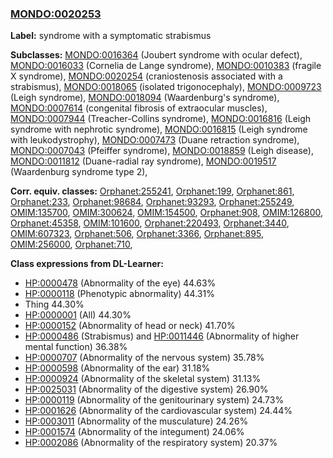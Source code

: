 
### [MONDO:0020253](http://purl.obolibrary.org/obo/MONDO_0020253)
**Label:** syndrome with a symptomatic strabismus

**Subclasses:** [MONDO:0016364](http://purl.obolibrary.org/obo/MONDO_0016364) (Joubert syndrome with ocular defect), [MONDO:0016033](http://purl.obolibrary.org/obo/MONDO_0016033) (Cornelia de Lange syndrome), [MONDO:0010383](http://purl.obolibrary.org/obo/MONDO_0010383) (fragile X syndrome), [MONDO:0020254](http://purl.obolibrary.org/obo/MONDO_0020254) (craniostenosis associated with a strabismus), [MONDO:0018065](http://purl.obolibrary.org/obo/MONDO_0018065) (isolated trigonocephaly), [MONDO:0009723](http://purl.obolibrary.org/obo/MONDO_0009723) (Leigh syndrome), [MONDO:0018094](http://purl.obolibrary.org/obo/MONDO_0018094) (Waardenburg's syndrome), [MONDO:0007614](http://purl.obolibrary.org/obo/MONDO_0007614) (congenital fibrosis of extraocular muscles), [MONDO:0007944](http://purl.obolibrary.org/obo/MONDO_0007944) (Treacher-Collins syndrome), [MONDO:0016816](http://purl.obolibrary.org/obo/MONDO_0016816) (Leigh syndrome with nephrotic syndrome), [MONDO:0016815](http://purl.obolibrary.org/obo/MONDO_0016815) (Leigh syndrome with leukodystrophy), [MONDO:0007473](http://purl.obolibrary.org/obo/MONDO_0007473) (Duane retraction syndrome), [MONDO:0007043](http://purl.obolibrary.org/obo/MONDO_0007043) (Pfeiffer syndrome), [MONDO:0018859](http://purl.obolibrary.org/obo/MONDO_0018859) (Leigh disease), [MONDO:0011812](http://purl.obolibrary.org/obo/MONDO_0011812) (Duane-radial ray syndrome), [MONDO:0019517](http://purl.obolibrary.org/obo/MONDO_0019517) (Waardenburg syndrome type 2), 

**Corr. equiv. classes:** [Orphanet:255241](http://www.orpha.net/ORDO/Orphanet_255241), [Orphanet:199](http://www.orpha.net/ORDO/Orphanet_199), [Orphanet:861](http://www.orpha.net/ORDO/Orphanet_861), [Orphanet:233](http://www.orpha.net/ORDO/Orphanet_233), [Orphanet:98684](http://www.orpha.net/ORDO/Orphanet_98684), [Orphanet:93293](http://www.orpha.net/ORDO/Orphanet_93293), [Orphanet:255249](http://www.orpha.net/ORDO/Orphanet_255249), [OMIM:135700](http://purl.obolibrary.org/obo/OMIM_135700), [OMIM:300624](http://purl.obolibrary.org/obo/OMIM_300624), [OMIM:154500](http://purl.obolibrary.org/obo/OMIM_154500), [Orphanet:908](http://www.orpha.net/ORDO/Orphanet_908), [OMIM:126800](http://purl.obolibrary.org/obo/OMIM_126800), [Orphanet:45358](http://www.orpha.net/ORDO/Orphanet_45358), [OMIM:101600](http://purl.obolibrary.org/obo/OMIM_101600), [Orphanet:220493](http://www.orpha.net/ORDO/Orphanet_220493), [Orphanet:3440](http://www.orpha.net/ORDO/Orphanet_3440), [OMIM:607323](http://purl.obolibrary.org/obo/OMIM_607323), [Orphanet:506](http://www.orpha.net/ORDO/Orphanet_506), [Orphanet:3366](http://www.orpha.net/ORDO/Orphanet_3366), [Orphanet:895](http://www.orpha.net/ORDO/Orphanet_895), [OMIM:256000](http://purl.obolibrary.org/obo/OMIM_256000), [Orphanet:710](http://www.orpha.net/ORDO/Orphanet_710), 

**Class expressions from DL-Learner:**

- [HP:0000478](http://purl.obolibrary.org/obo/HP_0000478) (Abnormality of the eye) 44.63%
- [HP:0000118](http://purl.obolibrary.org/obo/HP_0000118) (Phenotypic abnormality) 44.31%
- Thing 44.30%
- [HP:0000001](http://purl.obolibrary.org/obo/HP_0000001) (All) 44.30%
- [HP:0000152](http://purl.obolibrary.org/obo/HP_0000152) (Abnormality of head or neck) 41.70%
- [HP:0000486](http://purl.obolibrary.org/obo/HP_0000486) (Strabismus) and [HP:0011446](http://purl.obolibrary.org/obo/HP_0011446) (Abnormality of higher mental function) 36.38%
- [HP:0000707](http://purl.obolibrary.org/obo/HP_0000707) (Abnormality of the nervous system) 35.78%
- [HP:0000598](http://purl.obolibrary.org/obo/HP_0000598) (Abnormality of the ear) 31.18%
- [HP:0000924](http://purl.obolibrary.org/obo/HP_0000924) (Abnormality of the skeletal system) 31.13%
- [HP:0025031](http://purl.obolibrary.org/obo/HP_0025031) (Abnormality of the digestive system) 26.90%
- [HP:0000119](http://purl.obolibrary.org/obo/HP_0000119) (Abnormality of the genitourinary system) 24.73%
- [HP:0001626](http://purl.obolibrary.org/obo/HP_0001626) (Abnormality of the cardiovascular system) 24.44%
- [HP:0003011](http://purl.obolibrary.org/obo/HP_0003011) (Abnormality of the musculature) 24.26%
- [HP:0001574](http://purl.obolibrary.org/obo/HP_0001574) (Abnormality of the integument) 24.06%
- [HP:0002086](http://purl.obolibrary.org/obo/HP_0002086) (Abnormality of the respiratory system) 20.37%


